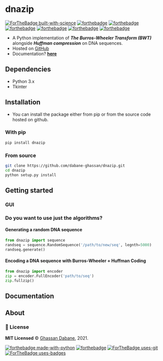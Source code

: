 # dnazip

[![ForTheBadge built-with-science](http://ForTheBadge.com/images/badges/built-with-science.svg)](https://GitHub.com/Naereen/)
[![forthebadge](https://forthebadge.com/images/badges/powered-by-coffee.svg)](https://forthebadge.com)
[![forthebadge](https://forthebadge.com/images/badges/powered-by-black-magic.svg)](https://forthebadge.com)
[![forthebadge](https://forthebadge.com/images/badges/uses-brains.svg)](https://forthebadge.com)
[![forthebadge](https://forthebadge.com/images/badges/built-with-grammas-recipe.svg)](https://forthebadge.com)
[![forthebadge](https://forthebadge.com/images/badges/ctrl-c-ctrl-v.svg)](https://forthebadge.com)
[![forthebadge](https://forthebadge.com/images/badges/winter-is-coming.svg)](https://forthebadge.com)

- A Python implementation of ***The Burros-Wheeler Transform (BWT)*** alongside ***Huffman compression*** on DNA sequences.
- Hosted on [GitHub](https://github.com/dabane-ghassan/dnazip)
- Documentation? [**here**]()

## Dependencies

- Python 3.x 
- Tkinter

## Installation

- You can install the package either from pip or from the source code hosted on github.

### With pip

```bash
pip install dnazip
```

### From source

```bash
git clone https://github.com/dabane-ghassan/dnazip.git
cd dnazip
python setup.py install
```

## Getting started

### GUI

### Do you want to use just the algorithms?

#### Generating a random DNA sequence

```python
from dnazip import sequence
randseq = sequence.RandomSequence('/path/to/new/seq', legnth=5000)
randseq.generate()
```

#### Encoding a DNA sequence with Burros-Wheeler + Huffman Coding

```python
from dnazip import encoder
zip = encoder.FullEncoder('path/to/seq')
zip.fullzip()
```

## Documentation

## About

### :scroll: License 
**MIT Licensed** © [Ghassan Dabane](https://github.com/dabane-ghassan), 2021.

[![forthebadge made-with-python](http://ForTheBadge.com/images/badges/made-with-python.svg)](https://www.python.org/)
[![forthebadge](https://forthebadge.com/images/badges/made-with-markdown.svg)](https://forthebadge.com)
[![ForTheBadge uses-git](http://ForTheBadge.com/images/badges/uses-git.svg)](https://GitHub.com/)
[![ForTheBadge uses-badges](http://ForTheBadge.com/images/badges/uses-badges.svg)](http://ForTheBadge.com)
